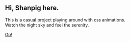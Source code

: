 ## Hi, Shanpig here.
This is a casual project playing around with css animations.<br>
Watch the night sky and feel the serenity.

<a href="https://shanpig.github.io/front_end_programming/night_sky/index.html">Go!</a>
